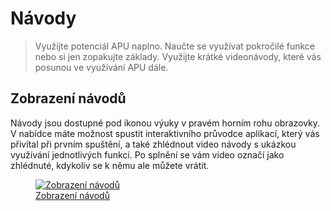 # Návody

> Využijte potenciál APU naplno. Naučte se využívat pokročilé funkce nebo si jen zopakujte základy. Využijte krátké videonávody, které vás posunou ve využívání APU dále.

## Zobrazení návodů

Návody jsou dostupné pod ikonou výuky v pravém horním rohu obrazovky. V nabídce máte možnost spustit interaktivního průvodce aplikací, který vás přivítal při prvním spuštění, a také zhlédnout video návody s ukázkou využívání jednotlivých funkcí. Po splnění se vám video označí jako zhlédnuté, kdykoliv se k němu ale můžete vrátit.

<figure>
	<a href="../../assets/images/navody/navody.jpg" title="Zobrazení návodů" class="glightbox">
		<img src="../../assets/images/navody/navody.jpg" alt="Zobrazení návodů" />
		<figcaption>Zobrazení návodů</figcaption>
	</a>
</figure>